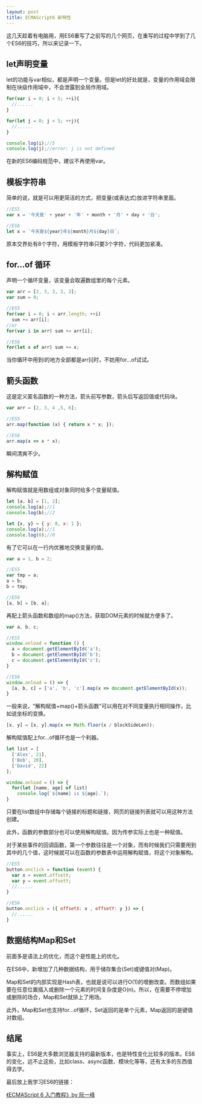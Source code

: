```yaml
---
layout: post
title: ECMAScript6 新特性
---
```


这几天趁着有电脑用，用ES6重写了之前写的几个网页，在重写的过程中学到了几个ES6的技巧，所以来记录一下。

## let声明变量

let的功能与var相似，都是声明一个变量。但是let的好处就是，变量的作用域会限制在块级作用域中，不会泄露到全局作用域。

```javascript
for(var i = 0; i < 5; ++i){
  //......
}

for(let j = 0; j < 5; ++j){
  //......
}

console.log(i);//5
console.log(j);//error: j is not defined
```

在新的ES6编码规范中，建议不再使用var。

## 模板字符串

简单的说，就是可以用更简洁的方式，把变量(或表达式)放进字符串里面。

```javascript
//ES5
var x = '今天是' + year + '年' + month + '月' + day + '日';

//ES6
let x = `今天是${year}年${month}月${day}日`;
```

原本交界处有8个字符，用模板字符串只要3个字符，代码更加紧凑。

## for...of 循环

声明一个循环变量，该变量会取遍数组里的每个元素。

```javascript
var arr = [2, 3, 3, 3, 3];
var sum = 0;

//ES5
for(var i = 0; i < arr.length; ++i)
  sum += arr[i];
//or
for(var i in arr) sum += arr[i];

//ES6
for(let x of arr) sum += x;
```

当你循环中用到i的地方全部都是arr[i]时，不妨用for...of试试。

## 箭头函数

这是定义匿名函数的一种方法，箭头前写参数，箭头后写返回值或代码块。

```javascript
var arr = [2, 3, 4 ,5, 6];

//ES5
arr.map(function (x) { return x * x; });

//ES6
arr.map(x => x * x);
```

瞬间清爽不少。

## 解构赋值

解构赋值就是用数组或对象同时给多个变量赋值。

```javascript
let [a, b] = [1, 2];
console.log(a);//1
console.log(b);//2

let {x, y} = { y: 0, x: 1 };
console.log(x);//1
console.log(0);//0
```

有了它可以在一行内优雅地交换变量的值。

```javascript
var a = 1, b = 2;

//ES5
var tmp = a;
a = b;
b = tmp;

//ES6
[a, b] = [b, a];
```

再配上箭头函数和数组的map()方法，获取DOM元素的时候就方便多了。

```javascript
var a, b, c;

//ES5
window.onload = function () {
  a = document.getElementById('a');
  b = document.getElementById('b');
  c = document.getElementById('c');
}

//ES6
window.onload = () => {
  [a, b, c] = ['a', 'b', 'c'].map(x => document.getElementById(x));
}
```

一般来说，"解构赋值+map()+箭头函数"可以用在对不同变量执行相同操作，比如说坐标的变换。

```javascript
[x, y] = [x, y].map(x => Math.floor(x / blockSideLen));
```

解构赋值配上for...of循环也是一个利器。

```javascript
let list = [
  ['Alex', 21],
  ['Bob', 20],
  ['David', 22]
];

window.onload = () => {
  for(let [name, age] of list)
    console.log(`${name} is ${age}.`);
}
```

只要在list数组中存储每个链接的标题和链接，网页的链接列表就可以用这种方法创建。

此外，函数的参数部分也可以使用解构赋值。因为传参实际上也是一种赋值。

对于某些事件的回调函数，第一个参数往往是一个对象，而有时候我们只需要用到其中的几个值，这时候就可以在函数的参数表中运用解构赋值，将这个对象解构。

```javascript
//ES5
button.onclick = function (event) {
  var x = event.offsetX;
  var y = event.offsetY;
  //......
}

//ES6
button.onclick = ({ offsetX: x , offsetY: y }) => {
  //......
}
```

## 数据结构Map和Set

前面多是语法上的优化，而这个是性能上的优化。

在ES6中，新增加了几种数据结构，用于储存集合(Set)或键值对(Map)。

Map和Set的内部实现是Hash表，也就是说可以进行O(1)的增删改查。而数组如果要在任意位置插入或删除一个元素的时间复杂度是O(n)。所以，在需要不停增加或删除的场合，Map和Set就排上了用场。

此外，Map和Set也支持for...of循环，Set返回的是单个元素，Map返回的是键值对数组。

## 结尾

事实上，ES6是大多数浏览器支持的最新版本，也是特性变化比较多的版本。ES6的变化，远不止这些，比如class、async函数、模块化等等，还有太多的东西值得去学。

最后放上我学习ES6的链接：

[《ECMAScript 6 入门教程》by 阮一峰](http://es6.ruanyifeng.com/)
